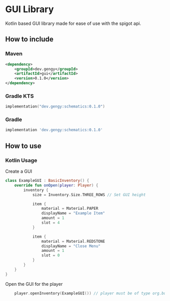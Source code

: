 # GUI Library
Kotlin based GUI library made for ease of use with the spigot api.
## How to include
### Maven
```xml
<dependency>
    <groupId>dev.gengy</groupId>
    <artifactId>gui</artifactId>
    <version>0.1.0</version>
</dependency>

```
### Gradle KTS
```kts
implementation("dev.gengy:schematics:0.1.0")
```
### Gradle
```groovy
implementation 'dev.gengy:schematics:0.1.0'
```
## How to use
### Kotlin Usage
Create a GUI
```kotlin
class ExampleGUI : BasicInventory() {
    override fun onOpen(player: Player) {
        inventory {
            size = Inventory.Size.THREE_ROWS // Set GUI height

            item {
                material = Material.PAPER
                displayName = "Example Item"
                amount = 1
                slot = 4
            }

            item {
                material = Material.REDSTONE
                displayName = "Close Menu"
                amount = 1
                slot = 0
            }
        }
    }
}
```
Open the GUI for the player
```kotlin
    player.openInventory(ExampleGUI()) // player must be of type org.bukkit.entity.Player
```